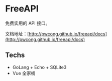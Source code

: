 # FreeAPI

免费实用的 API 接口。

文档地址：[http://pwcong.github.io/freeapi/docs](http://pwcong.github.io/freeapi/docs)

## Techs

* GoLang + Echo + SQLite3
* Vue 全家桶
